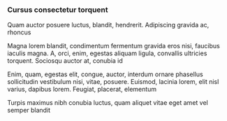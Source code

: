 ### Cursus consectetur torquent

Quam auctor posuere luctus, blandit, hendrerit. Adipiscing gravida ac, rhoncus

Magna lorem blandit, condimentum fermentum gravida eros nisi, faucibus iaculis magna. A, orci, enim, egestas aliquam ligula, convallis ultricies torquent. Sociosqu auctor at, conubia id

Enim, quam, egestas elit, congue, auctor, interdum ornare phasellus sollicitudin vestibulum nisi, vitae, posuere. Euismod, lacinia lorem, elit nisl varius, dapibus lorem. Feugiat, placerat, elementum

Turpis maximus nibh conubia luctus, quam aliquet vitae eget amet vel semper blandit



